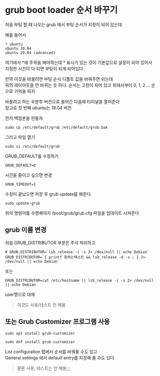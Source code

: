 # grub boot loader 순서 바꾸기
처음 부팅 할 때 나오는 grub 에서 부팅 순서가 지정이 되어 있는데  

예를 들어서 
```
* ubuntu
ubuntu 20.04
ubuntu 20.04 (advanced)
```
여기에서 *에 주목을 해야하는데 * 표시가 있는 것이 기본값으로 설정이 되어 있어서   
지정한 시간이 다 되면 부팅이 되게 되어있다.

만약 이것을 바꿀려면 부팅 순서 디폴트 값을 바꿔주면 되는데  
위의 레이아웃을 안 바뀌는 듯 하다. 순서는 고정이 되어 있고 위에서부터 0, 1, 2 ... 순으로 기억을 하자   

바꿀려고 하는 우분투 버전으로 들어간 다음에 터미널을 열어준다  
참고로 첫 번째 ubuntu는 18.04 버전  

먼저 백업본을 만들자
```
sudo cp /etc/default/grub /etc/default/grub.bak
```

그리고 파일 열기
```
sudo vi /etc/default/grub
```

GRUB_DEFAULT를 수정하기  
```
GRUB_DEFAULT=0
```

시간을 줄이고 싶으면 변경
```
GRUB_TIMEOUT=1
```

수정이 끝났으면 저장 후 grub update를 해준다
```
sudo update-grub
```
위의 명령어를 수행해야지 /boot/grub/grub.cfg 파일을 업데이트 시켜준다 


## grub 이름 변경
처음 GRUB_DISTRIBUTOR 부분은 주석 처리하고 
```
# GRUB_DISTRIBUTOR=`lsb_release -i -s 2> /dev/null || echo Debian`
GRUB_DISTRIBUTOR=`{ printf 원하는텍스트 && lsb_release -d -s ; } 2> /dev/null || echo Debian`
```
또는 

```
GRUB_DISTRIBUTOR=cat /etc/hostname || lsb_release -i -s 2> /dev/null || echo Debian
```
user명으로 대체 

> 이것도 사용/테스트 안 해봄


## 또는 Grub Customizer 프로그램 사용   

```
sudo apt install grub-customizer
```

```
sudo dnf install grub-customizer
```
List configuration 탭에서 순서를 바꿔줄 수도 있고  
General settings 에서 default entry를 지정해 줄 수도 있다  

> 물론 사용, 테스트는 안 해봄;;;